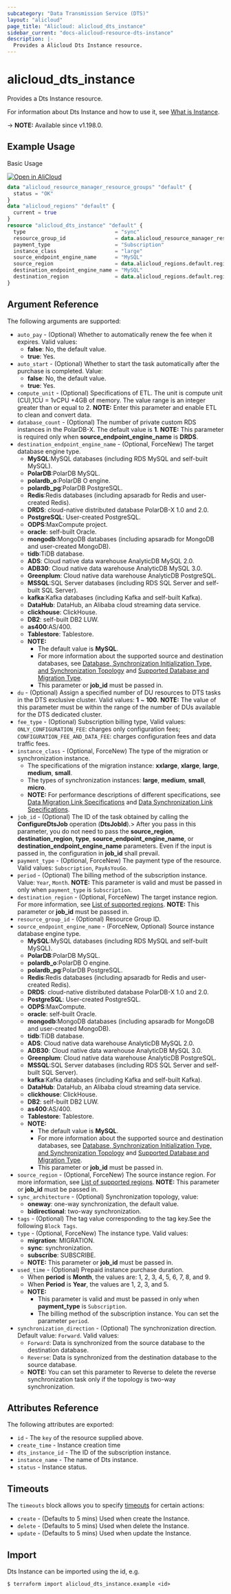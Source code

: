 ```yaml
---
subcategory: "Data Transmission Service (DTS)"
layout: "alicloud"
page_title: "Alicloud: alicloud_dts_instance"
sidebar_current: "docs-alicloud-resource-dts-instance"
description: |-
  Provides a Alicloud Dts Instance resource.
---
```


# alicloud_dts_instance

Provides a Dts Instance resource.

For information about Dts Instance and how to use it, see [What is Instance](https://www.alibabacloud.com/help/en/data-transmission-service/latest/createdtsinstance).

-> **NOTE:** Available since v1.198.0.

## Example Usage

Basic Usage

<div style="display: block;margin-bottom: 40px;"><div class="oics-button" style="float: right;position: absolute;margin-bottom: 10px;">
  <a href="https://api.aliyun.com/api-tools/terraform?resource=alicloud_dts_instance&exampleId=d1f3d8bc-acd2-5ee3-ab9b-62388fe4a382368040c8&activeTab=example&spm=docs.r.dts_instance.0.d1f3d8bcac&intl_lang=EN_US" target="_blank">
    <img alt="Open in AliCloud" src="https://img.alicdn.com/imgextra/i1/O1CN01hjjqXv1uYUlY56FyX_!!6000000006049-55-tps-254-36.svg" style="max-height: 44px; max-width: 100%;">
  </a>
</div></div>

```terraform
data "alicloud_resource_manager_resource_groups" "default" {
  status = "OK"
}
data "alicloud_regions" "default" {
  current = true
}
resource "alicloud_dts_instance" "default" {
  type                             = "sync"
  resource_group_id                = data.alicloud_resource_manager_resource_groups.default.ids.0
  payment_type                     = "Subscription"
  instance_class                   = "large"
  source_endpoint_engine_name      = "MySQL"
  source_region                    = data.alicloud_regions.default.regions.0.id
  destination_endpoint_engine_name = "MySQL"
  destination_region               = data.alicloud_regions.default.regions.0.id
}
```

## Argument Reference

The following arguments are supported:
* `auto_pay` - (Optional) Whether to automatically renew the fee when it expires. Valid values:
  - **false**: No, the default value.
  - **true**: Yes.
* `auto_start` - (Optional) Whether to start the task automatically after the purchase is completed. Value:
  - **false**: No, the default value.
  - **true**: Yes.
* `compute_unit` - (Optional) Specifications of ETL. The unit is compute unit (CU),1CU = 1vCPU +4GB of memory. The value range is an integer greater than or equal to 2. **NOTE:** Enter this parameter and enable ETL to clean and convert data. 
* `database_count` - (Optional) The number of private custom RDS instances in the PolarDB-X. The default value is **1**. **NOTE:** This parameter is required only when **source_endpoint_engine_name** is **DRDS**.
* `destination_endpoint_engine_name` - (Optional, ForceNew) The target database engine type.
  - **MySQL**:MySQL databases (including RDS MySQL and self-built MySQL).
  - **PolarDB**:PolarDB MySQL.
  - **polardb_o**:PolarDB O engine.
  - **polardb_pg**:PolarDB PostgreSQL.
  - **Redis**:Redis databases (including apsaradb for Redis and user-created Redis).
  - **DRDS**: cloud-native distributed database PolarDB-X 1.0 and 2.0.
  - **PostgreSQL**: User-created PostgreSQL.
  - **ODPS**:MaxCompute project.
  - **oracle**: self-built Oracle.
  - **mongodb**:MongoDB databases (including apsaradb for MongoDB and user-created MongoDB).
  - **tidb**:TiDB database.
  - **ADS**: Cloud native data warehouse AnalyticDB MySQL 2.0.
  - **ADB30**: Cloud native data warehouse AnalyticDB MySQL 3.0.
  - **Greenplum**: Cloud native data warehouse AnalyticDB PostgreSQL.
  - **MSSQL**:SQL Server databases (including RDS SQL Server and self-built SQL Server).
  - **kafka**:Kafka databases (including Kafka and self-built Kafka).
  - **DataHub**: DataHub, an Alibaba cloud streaming data service.
  - **clickhouse**: ClickHouse.
  - **DB2**: self-built DB2 LUW.
  - **as400**:AS/400.
  - **Tablestore**: Tablestore.
  - **NOTE:** 
    - The default value is **MySQL**.
    - For more information about the supported source and destination databases, see [Database, Synchronization Initialization Type, and Synchronization Topology](https://www.alibabacloud.com/help/en/data-transmission-service/latest/overview-of-data-synchronization-scenarios-1) and [Supported Database and Migration Type](https://www.alibabacloud.com/help/en/data-transmission-service/latest/overview-of-data-migration-scenarios).
    - This parameter or **job_id** must be passed in.
* `du` - (Optional) Assign a specified number of DU resources to DTS tasks in the DTS exclusive cluster. Valid values: **1** ~ **100**. **NOTE:** The value of this parameter must be within the range of the number of DUs available for the DTS dedicated cluster.
* `fee_type` - (Optional) Subscription billing type, Valid values: `ONLY_CONFIGURATION_FEE`: charges only configuration fees; `CONFIGURATION_FEE_AND_DATA_FEE`: charges configuration fees and data traffic fees.
* `instance_class` - (Optional, ForceNew) The type of the migration or synchronization instance.
  - The specifications of the migration instance: **xxlarge**, **xlarge**, **large**, **medium**, **small**. 
  - The types of synchronization instances: **large**, **medium**, **small**, **micro**. 
  - **NOTE:** For performance descriptions of different specifications, see [Data Migration Link Specifications](https://www.alibabacloud.com/help/en/data-transmission-service/latest/cd773b) and [Data Synchronization Link Specifications](https://www.alibabacloud.com/help/en/data-transmission-service/latest/6bce7c).
* `job_id` - (Optional) The ID of the task obtained by calling the **ConfigureDtsJob** operation (**DtsJobId**).> After you pass in this parameter, you do not need to pass the **source_region**, **destination_region**, **type**, **source_endpoint_engine_name**, or **destination_endpoint_engine_name** parameters. Even if the input is passed in, the configuration in **job_id** shall prevail.
* `payment_type` - (Optional, ForceNew) The payment type of the resource. Valid values: `Subscription`, `PayAsYouGo`.
* `period` - (Optional) The billing method of the subscription instance. Value: `Year`, `Month`. **NOTE:** This parameter is valid and must be passed in only when `payment_type` is `Subscription`.
* `destination_region` - (Optional, ForceNew) The target instance region. For more information, see [List of supported regions](https://www.alibabacloud.com/help/en/data-transmission-service/latest/list-of-supported-regions). **NOTE:** This parameter or **job_id** must be passed in.
* `resource_group_id` - (Optional) Resource Group ID.
* `source_endpoint_engine_name` - (ForceNew, Optional) Source instance database engine type.
  - **MySQL**:MySQL databases (including RDS MySQL and self-built MySQL).
  - **PolarDB**:PolarDB MySQL.
  - **polardb_o**:PolarDB O engine.
  - **polardb_pg**:PolarDB PostgreSQL.
  - **Redis**:Redis databases (including apsaradb for Redis and user-created Redis).
  - **DRDS**: cloud-native distributed database PolarDB-X 1.0 and 2.0.
  - **PostgreSQL**: User-created PostgreSQL.
  - **ODPS**:MaxCompute.
  - **oracle**: self-built Oracle.
  - **mongodb**:MongoDB databases (including apsaradb for MongoDB and user-created MongoDB).
  - **tidb**:TiDB database.
  - **ADS**: Cloud native data warehouse AnalyticDB MySQL 2.0.
  - **ADB30**: Cloud native data warehouse AnalyticDB MySQL 3.0.
  - **Greenplum**: Cloud native data warehouse AnalyticDB PostgreSQL.
  - **MSSQL**:SQL Server databases (including RDS SQL Server and self-built SQL Server).
  - **kafka**:Kafka databases (including Kafka and self-built Kafka).
  - **DataHub**: DataHub, an Alibaba cloud streaming data service.
  - **clickhouse**: ClickHouse.
  - **DB2**: self-built DB2 LUW.
  - **as400**:AS/400.
  - **Tablestore**: Tablestore.
  - **NOTE:**
    - The default value is **MySQL**.
    - For more information about the supported source and destination databases, see [Database, Synchronization Initialization Type, and Synchronization Topology](https://www.alibabacloud.com/help/en/data-transmission-service/latest/overview-of-data-synchronization-scenarios-1) and [Supported Database and Migration Type](https://www.alibabacloud.com/help/en/data-transmission-service/latest/overview-of-data-migration-scenarios).
    - This parameter or **job_id** must be passed in.
* `source_region` - (Optional, ForceNew) The source instance region. For more information, see [List of supported regions](https://www.alibabacloud.com/help/en/data-transmission-service/latest/list-of-supported-regions). **NOTE:** This parameter or **job_id** must be passed in.
* `sync_architecture` - (Optional) Synchronization topology, value:
  - **oneway**: one-way synchronization, the default value.
  - **bidirectional**: two-way synchronization.
* `tags` - (Optional) The tag value corresponding to the tag key.See the following `Block Tags`.
* `type` - (Optional, ForceNew) The instance type. Valid values:
  - **migration**: MIGRATION.
  - **sync**: synchronization.
  - **subscribe**: SUBSCRIBE.
  - **NOTE:** This parameter or **job_id** must be passed in.
* `used_time` - (Optional) Prepaid instance purchase duration.
  - When **period** is **Month**, the values are: 1, 2, 3, 4, 5, 6, 7, 8, and 9.
  - When **Period** is **Year**, the values are 1, 2, 3, and 5.
  - **NOTE:** 
    - This parameter is valid and must be passed in only when **payment_type** is `Subscription`.
    - The billing method of the subscription instance. You can set the parameter `period`.
* `synchronization_direction` - (Optional) The synchronization direction. Default value: `Forward`. Valid values:
  - `Forward`: Data is synchronized from the source database to the destination database.
  - `Reverse`: Data is synchronized from the destination database to the source database.
  - **NOTE:** You can set this parameter to Reverse to delete the reverse synchronization task only if the topology is two-way synchronization.


## Attributes Reference

The following attributes are exported:
* `id` - The `key` of the resource supplied above.
* `create_time` - Instance creation time
* `dts_instance_id` - The ID of the subscription instance.
* `instance_name` - The name of Dts instance.
* `status` - Instance status.


## Timeouts

The `timeouts` block allows you to specify [timeouts](https://www.terraform.io/docs/configuration-0-11/resources.html#timeouts) for certain actions:
* `create` - (Defaults to 5 mins) Used when create the Instance.
* `delete` - (Defaults to 5 mins) Used when delete the Instance.
* `update` - (Defaults to 5 mins) Used when update the Instance.

## Import

Dts Instance can be imported using the id, e.g.

```shell
$ terraform import alicloud_dts_instance.example <id>
```